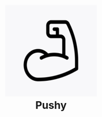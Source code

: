 <h1 align="center">
  <img src="https://github.com/bruhmoment6420/Pushy/blob/main/assets/icon.png" width="250" height="250"/><br/>
  Pushy
</h1>
